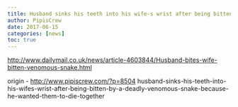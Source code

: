 ```yaml
---
title: Husband sinks his teeth into his wife-s wrist after being bitten by a deadly venomous snake because he wanted them to die TOGETHER
author: PipisCrew
date: 2017-06-15
categories: [news]
toc: true
---
```


http://www.dailymail.co.uk/news/article-4603844/Husband-bites-wife-bitten-venomous-snake.html

origin - http://www.pipiscrew.com/?p=8504 husband-sinks-his-teeth-into-his-wifes-wrist-after-being-bitten-by-a-deadly-venomous-snake-because-he-wanted-them-to-die-together